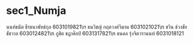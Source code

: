 # sec1_Numja
นนท์ธนัต ธีรธนาพัทธ์กุล 6031019821\n
ธนวิชญ์ กฤตวงศ์วิมาน 6031021021\n
ชวิน ช่วงชัยชัชวาล 6030124821\n
ภูชิต ชฎาศิลป์ 6031317821\n
ธนดล รุ่งจิตวรานนท์	6031018121
